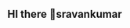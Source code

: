 ## HI there  👋sravankumar

<!---
**SRAVANKUMAR\sravankumar is a ✨ special ✨ repository because its `README.md` (this file) appears on your GitHub profile.
Herer are some ideas to get you started:


- 🌱 I’m currently learning ... electronic communication engineerring 
- 💞️ I’m looking to collaborate on ...iot
- 📫 How to reach me ...
- 😄 Pronouns: ...
- ⚡ Fun fact: ...


--->
